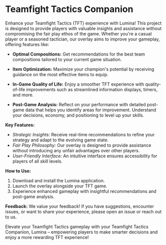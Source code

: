 # Teamfight Tactics Companion

Enhance your Teamfight Tactics (TFT) experience with Lumina! This project is designed to provide players with valuable insights and assistance without compromising the fair play ethos of the game. Whether you're a casual player or a seasoned tactician, our overlay aims to improve your gameplay, offering features like:

- **Optimal Compositions:** Get recommendations for the best team compositions tailored to your current game situation.

- **Item Optimization:** Maximize your champion's potential by receiving guidance on the most effective items to equip.

- **In-Game Quality of Life:** Enjoy a smoother TFT experience with quality-of-life improvements such as streamlined information displays, timers, and more.

- **Post-Game Analysis:** Reflect on your performance with detailed post-game data that helps you identify areas for improvement. Understand your decisions, economy, and positioning to level up your skills.

**Key Features:**
- *Strategic Insights:* Receive real-time recommendations to refine your strategy and adapt to the evolving game state.
- *Fair Play Philosophy:* Our overlay is designed to provide assistance without introducing any unfair advantages over other players.
- *User-Friendly Interface:* An intuitive interface ensures accessibility for players of all skill levels.

**How to Use:**
1. Download and install the Lumina application.
2. Launch the overlay alongside your TFT game.
3. Experience enhanced gameplay with insightful recommendations and post-game analysis.

**Feedback:**
We value your feedback! If you have suggestions, encounter issues, or want to share your experience, please open an issue or reach out to us.

Elevate your Teamfight Tactics gameplay with your Teamfight Tactics Companion, Lumina – empowering players to make smarter decisions and enjoy a more rewarding TFT experience!
